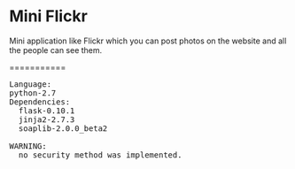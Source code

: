 Mini Flickr
===========

Mini application like Flickr which you can post photos on the website and all the people can see them.




===========
<pre>
Language:
python-2.7
Dependencies:
  flask-0.10.1
  jinja2-2.7.3
  soaplib-2.0.0_beta2

WARNING:
  no security method was implemented.
</pre>
